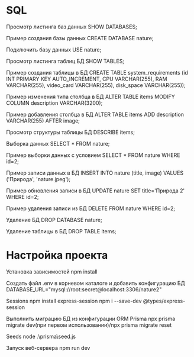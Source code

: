 # SQL 

Просмотр листинга баз данных
    SHOW DATABASES;

Пример создания базы данных
    CREATE DATABASE nature;

Подключить базу данных
    USE nature;

Просмотр листинга таблиц БД
    SHOW TABLES;

Пример создания таблицы в БД
    CREATE TABLE system_requirements (id INT PRIMARY KEY AUTO_INCREMENT, CPU VARCHAR(255), RAM VARCHAR(255), video_card VARCHAR(255), disk_space VARCHAR(255));

Пример изменения типа столбца в БД
    ALTER TABLE items MODIFY COLUMN description VARCHAR(3200);

Пример добавления столбца в БД
    ALTER TABLE items ADD description VARCHAR(255) AFTER image;

Просмотр структуры таблицы БД
    DESCRIBE items;

Выборка данных
    SELECT * FROM nature;

Пример выборки данных с условием
    SELECT * FROM nature WHERE id=2;

Пример записи данных в БД
    INSERT INTO nature (title, image) VALUES ('Природа', 'nature.jpeg');

Пример обновления записи в БД
    UPDATE nature SET title='Природа 2' WHERE id=2;

Пример удаления записи из БД
    DELETE FROM nature WHERE id=2;

Удаление БД
    DROP DATABASE nature;

Удаление таблицы в БД
    DROP TABLE items;

# Настройка проекта

Установка зависимостей
    npm install

Создать файл .env в корневом каталоге и добавить конфигурацию БД
    DATABASE_URL="mysql://root:secret@localhost:3306/nature2"

Sessions
    npm install express-session
    npm i --save-dev @types/express-session
    
Выполнить миграцию БД из конфигурации ORM Prisma
    npx prisma migrate dev(при первом использовании)/npx prisma migrate reset

Seeds
    node .\prisma\seed.js  

Запуск веб-сервера
    npm run dev
